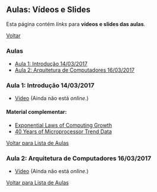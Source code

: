 ## Aulas: Vídeos e Slides

Esta página contém *links* para **vídeos e slides das aulas**.

[Voltar](./index.html)

### Aulas

- [Aula 1: Introdução 14/03/2017](#aula-1-introdução-14032017)
- [Aula 2: Arquitetura de Computadores 16/03/2017](#aula-2-arquitetura-de-computadores-16032017)

### Aula 1: Introdução 14/03/2017

- [Vídeo](#aula-1-introdução-14032017) (Ainda não está *online*.)

#### Material complementar:

- [Exponential Laws of Computing Growth](http://cacm.acm.org/magazines/2017/1/211094-exponential-laws-of-computing-growth/fulltext)
- [40 Years of Microprocessor Trend Data](https://www.karlrupp.net/2015/06/40-years-of-microprocessor-trend-data/)

[Voltar para Lista de Aulas](#aulas)

### Aula 2: Arquitetura de Computadores 16/03/2017

- [Vídeo](#aula-2-arquitetura-de-computadores-16032017) (Ainda não está *online*.)


[Voltar para Lista de Aulas](#aulas)
